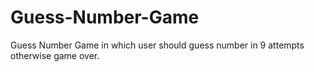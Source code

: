 # Guess-Number-Game
Guess Number Game in which user should guess number in 9 attempts otherwise game over.
